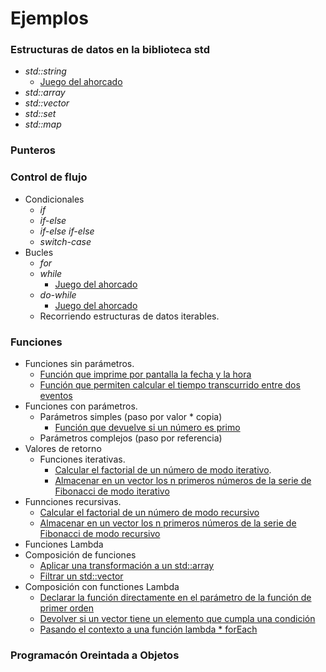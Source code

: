 # Ejemplos

### Estructuras de datos en la biblioteca std

* _std::string_
  * [Juego del ahorcado](./ejemplos/flujo/while_dowhile/ahorcado.cpp)
* _std::array_
* _std::vector_
* _std::set_
* _std::map_

### Punteros

### Control de flujo

* Condicionales
  * _if_
  * _if-else_
  * _if-else if-else_
  * _switch-case_
* Bucles
  * _for_
  * _while_
    * [Juego del ahorcado](./ejemplos/flujo/while_dowhile/ahorcado.cpp)
  * _do-while_
    * [Juego del ahorcado](./ejemplos/flujo/while_dowhile/ahorcado.cpp)
  * Recorriendo estructuras de datos iterables.

### Funciones

* Funciones sin parámetros.
  * [Función que imprime por pantalla la fecha y la hora](https://github.com/Nebrija*Programacion/Programacion*I/tree/master/ejemplos/funciones/parametros/sinparametros/)
  * [Función que permiten calcular el tiempo transcurrido entre dos eventos](https://github.com/Nebrija*Programacion/Programacion*I/tree/master/ejemplos/funciones/parametros/sinparametrosconretorno/)
* Funciones con parámetros.
  * Parámetros simples (paso por valor * copia)
    * [Función que devuelve si un número es primo](https://github.com/Nebrija*Programacion/Programacion*I/tree/master/ejemplos/funciones/parametros/porcopia/esprimo)
  * Parámetros complejos (paso por referencia)
* Valores de retorno
  * Funciones iterativas.
    * [Calcular el factorial de un número de modo iterativo](https://github.com/Nebrija*Programacion/Programacion*I/tree/master/ejemplos/funciones/iterativo/factorial).
    * [Almacenar en un vector los n primeros números de la serie de Fibonacci de modo iterativo](https://github.com/Nebrija*Programacion/Programacion*I/tree/master/ejemplos/funciones/iterativo/fibonacci)
* Funnciones recursivas.
  * [Calcular el factorial de un número de modo recursivo](https://github.com/Nebrija*Programacion/Programacion*I/tree/master/ejemplos/funciones/recursivo/factorial)
  * [Almacenar en un vector los n primeros números de la serie de Fibonacci de modo recursivo](https://github.com/Nebrija*Programacion/Programacion*I/tree/master/ejemplos/funciones/recursivo/fibonacci)
* Funciones Lambda
* Composición de funciones
  * [Aplicar una transformación a un std::array](https://github.com/Nebrija*Programacion/Programacion*I/tree/master/ejemplos/funciones/composicion/transform)
  * [Filtrar un std::vector](https://github.com/Nebrija*Programacion/Programacion*I/tree/master/ejemplos/funciones/composicion/filter)
* Composición con functiones Lambda
  * [Declarar la función directamente en el parámetro de la función de primer orden](https://github.com/Nebrija*Programacion/Programacion*I/tree/master/ejemplos/funciones/lambda/inline)
  * [Devolver si un vector tiene un elemento que cumpla una condición](https://github.com/Nebrija*Programacion/Programacion*I/tree/master/ejemplos/funciones/lambda/contains)
  * [Pasando el contexto a una función lambda * forEach](https://github.com/Nebrija*Programacion/Programacion*I/tree/master/ejemplos/funciones/lambda/foreach)

### Programacón Oreintada a Objetos
